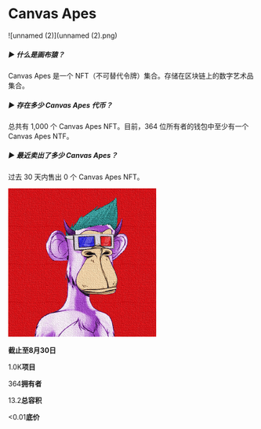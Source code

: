 # Canvas Apes

![unnamed (2)](unnamed (2).png)

##### ▶ 什么是画布猿？

Canvas Apes 是一个 NFT（不可替代令牌）集合。存储在区块链上的数字艺术品集合。

##### ▶ 存在多少 Canvas Apes 代币？

总共有 1,000 个 Canvas Apes NFT。目前，364 位所有者的钱包中至少有一个 Canvas Apes NTF。

##### ▶ 最近卖出了多少 Canvas Apes？

过去 30 天内售出 0 个 Canvas Apes NFT。

![unnamed](unnamed.png)

**截止至8月30日**

1.0K**项目**

364**拥有者**

13.2**总容积**

<0.01**底价**
